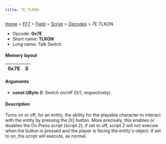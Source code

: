 ```yaml
---
title: 7E_TLKON
---
```


[Home](../../../../Main_Page.md) > [FF7](../../../../FF7.md) > [Field](../../../Field.md) > [Script](../../Script.md) > [Opcodes](../Opcodes.md) > 7E TLKON

-   Opcode: **0x7E**
-   Short name: **TLKON**
-   Long name: Talk Switch

#### Memory layout

| 0x7E | *S* |
|------|-----|

#### Arguments

-   **const UByte** *B*: Switch on/off (0/1, respectively).

#### Description

Turns on or off, for an entity, the ability for the playable character to interact with the entity by pressing the \[X\] button. More precisely, this enables or disables the On Press script (script 2); if set to off, script 2 will not execute when the button is pressed and the player is facing the entity's object. If set to on, the script will execute, as normal.
